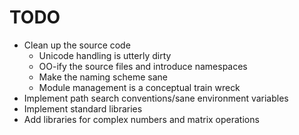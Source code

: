 TODO
====

+ Clean up the source code
   + Unicode handling is utterly dirty
   + OO-ify the source files and introduce namespaces
   + Make the naming scheme sane
   + Module management is a conceptual train wreck
+ Implement path search conventions/sane environment variables
+ Implement standard libraries
+ Add libraries for complex numbers and matrix operations

